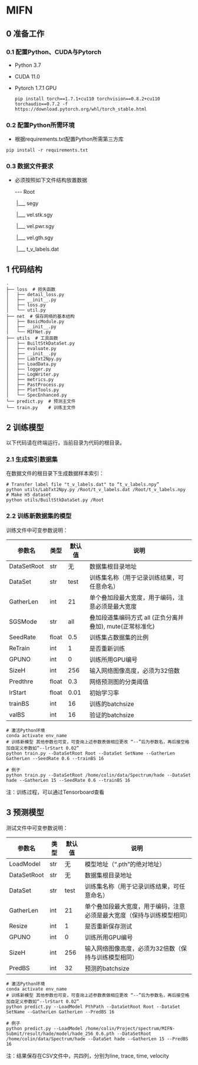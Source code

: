 # MIFN

## 0 准备工作

### 0.1 配置Python、CUDA与Pytorch

* Python 3.7

* CUDA 11.0

* Pytorch  1.7.1  GPU

  ```shell
  pip install torch==1.7.1+cu110 torchvision==0.8.2+cu110 torchaudio==0.7.2 -f https://download.pytorch.org/whl/torch_stable.html
  ```

### 0.2 配置Python所需环境

* 根据requirements.txt配置Python所需第三方库

```shell
pip install -r requirements.txt
```

### 0.3 数据文件要求

* 必须按照如下文件结构放置数据

  --- Root

  ​        |___   segy

  ​					 |___  vel.stk.sgy 

  ​					 |___  vel.pwr.sgy 

  ​					 |___  vel.gth.sgy

  ​		|___   t_v_labels.dat

## 1 代码结构

```
.
├── loss  # 损失函数
│   ├── detail_loss.py
│   ├── __init__.py
│   ├── loss.py
│   └── util.py
├── net  # 保存网络的基本结构
│   ├── BasicModule.py
│   ├── __init__.py
│   └── MIFNet.py
├── utils  # 工具函数
│   ├── BuiltStkDataSet.py
│   ├── evaluate.py
│   ├── __init__.py
│   ├── LabTxt2Npy.py
│   ├── LoadData.py
│   ├── logger.py
│   ├── LogWriter.py
│   ├── metrics.py
│   ├── PastProcess.py
│   ├── PlotTools.py
│   └── SpecEnhanced.py
└── predict.py  # 预测主文件
└── train.py    # 训练主文件
```

## 2 训练模型

以下代码请在终端运行，当前目录为代码的根目录。

### 2.1 生成索引数据集

在数据文件的根目录下生成数据样本索引：

```shell
# Transfer label file "t_v_labels.dat" to “t_v_labels.npy”
python utils/LabTxt2Npy.py /Root/t_v_labels.dat /Root/t_v_labels.npy
# Make H5 dataset
python utils/BuiltStkDataSet.py /Root
```

### 2.2 训练新数据集的模型

训练文件中可变参数说明：

| 参数名      | 类型  | 默认值 | 说明                                             |
| ----------- | ----- | ------ | ------------------------------------------------ |
| DataSetRoot | str   | 无     | 数据集根目录地址                                 |
| DataSet     | str   | test   | 训练集名称（用于记录训练结果，可任意命名）       |
| GatherLen   | int   | 21     | 单个叠加段最大宽度，用于编码，注意必须是最大宽度 |
| SGSMode     | str   | all    | 叠加段道集编码方式 all (正负分离并叠加), mute(正常标准化)|
| SeedRate    | float | 0.5    | 训练集占数据集的比例                             |
| ReTrain     | int   | 1      | 是否重新训练                                     |
| GPUNO       | int   | 0      | 训练所用GPU编号                                  |
| SizeH       | int   | 256    | 输入网络图像高度，必须为32倍数                   |
| Predthre    | float | 0.3    | 网络预测图的分类阈值                             |
| lrStart     | float | 0.01   | 初始学习率                                       |
| trainBS     | int   | 16     | 训练的batchsize                                  |
| valBS       | int   | 16     | 验证的batchsize                                  |

```shell
# 激活Python环境
conda activate env_name
# 训练新模型 其他参数也可变，可查询上述参数表做相应更改 “--”后为参数名，再后接空格加自定义参数如“--lrStart 0.02”
python train.py --DataSetRoot Root --DataSet SetName --GatherLen GatherLen --SeedRate 0.6 --trainBS 16

# 例子
python train.py --DataSetRoot /home/colin/data/Spectrum/hade --DataSet hade --GatherLen 15 --SeedRate 0.6 --trainBS 16
```

注：训练过程，可以通过Tensorboard查看

## 3 预测模型

测试文件中可变参数说明：

| 参数名      | 类型 | 默认值 | 说明                                                         |
| ----------- | ---- | ------ | ------------------------------------------------------------ |
| LoadModel   | str  | 无     | 模型地址（“.pth”的绝对地址）                                 |
| DataSetRoot | str  | 无     | 数据集根目录地址                                             |
| DataSet     | str  | test   | 训练集名称（用于记录训练结果，可任意命名）                   |
| GatherLen   | int  | 21     | 单个叠加段最大宽度，用于编码，注意必须是最大宽度（保持与训练模型相同） |
| Resize      | int  | 1      | 是否重新保存测试                                             |
| GPUNO       | int  | 0      | 训练所用GPU编号                                              |
| SizeH       | int  | 256    | 输入网络图像高度，必须为32倍数（保持与训练模型相同）         |
| PredBS      | int  | 32     | 预测的batchsize                                              |

```shell
# 激活Python环境
conda activate env_name
# 训练新模型 其他参数也可变，可查询上述参数表做相应更改 “--”后为参数名，再后接空格加自定义参数如“--lrStart 0.02”
python predict.py --LoadModel PthPath --DataSetRoot Root --DataSet SetName --GatherLen GatherLen --PredBS 16

# 例子
python predict.py --LoadModel /home/colin/Project/spectrum/MIFN-Submit/result/hade/model/hade_256_0.6.pth --DataSetRoot /home/colin/data/Spectrum/hade --DataSet hade --GatherLen 15 --PredBS 16
```

注：结果保存在CSV文件中，共四列，分别为line, trace, time, velocity
